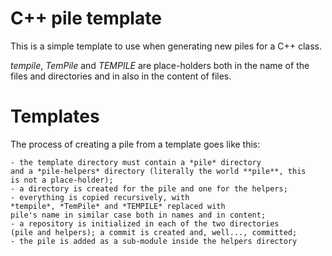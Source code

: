 C++ pile template
=================

This is a simple template to use when generating new
piles for a C++ class.

*tempile*, *TemPile* and *TEMPILE* are place-holders both in
the name of the files and directories and in also in
the content of files.

Templates
=========

The process of creating a pile from a template goes like
this:

    - the template directory must contain a *pile* directory
	and a *pile-helpers* directory (literally the world **pile**, this
	is not a place-holder);
	- a directory is created for the pile and one for the helpers;
	- everything is copied recursively, with 
	*tempile*, *TemPile* and *TEMPILE* replaced with 
	pile's name in similar case both in names and in content;
	- a repository is initialized in each of the two directories 
	(pile and helpers); a commit is created and, well..., committed;
	- the pile is added as a sub-module inside the helpers directory
	